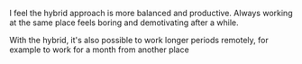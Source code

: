 ---
---

I feel the hybrid approach is more balanced and productive. Always working at the same place feels boring and demotivating after a while. 

With the hybrid, it's also possible to work longer periods remotely, for example to work for a month from another place 
